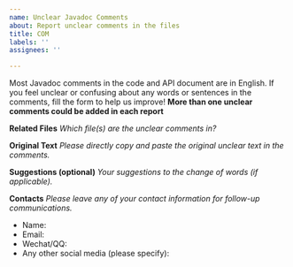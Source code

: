 ```yaml
---
name: Unclear Javadoc Comments
about: Report unclear comments in the files
title: COM
labels: ''
assignees: ''

---
```


Most Javadoc comments in the code and API document are in English. If you feel unclear or confusing about any words or sentences in the comments, fill the form to help us improve! 
**More than one unclear comments could be added in each report**

**Related Files**
*Which file(s) are the unclear comments in?*

**Original Text**
*Please directly copy and paste the original unclear text in the comments.*

**Suggestions (optional)**
*Your suggestions to the change of words (if applicable).*

**Contacts**
*Please leave any of your contact information for follow-up communications.*

 - Name: 
 - Email: 
 - Wechat/QQ: 
 - Any other social media (please specify):
